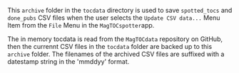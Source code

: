 This `archive` folder in the `tocdata` directory is used to save `spotted_tocs` and `done_pubs` CSV files when the user selects the `Update CSV data...` Menu Item from the `File` Menu in the `MagTOCspotter`app.

The in memory tocdata is read from the `MagTOCdata` repository on GitHub, then the currennt CSV files in the `tocdata` folder are backed up to this `archive` folder. The filenames of the archived CSV files are suffixed with a datestamp string in the 'mmddyy' format.
 

